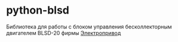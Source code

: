 # python-blsd #

Библиотека для работы с блоком управления бесколлекторным двигателем BLSD-20 фирмы [Электропривод]

[Электропривод]: https://electroprivod.ru/
